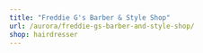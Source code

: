 ```yaml
---
title: "Freddie G's Barber & Style Shop"
url: /aurora/freddie-gs-barber-and-style-shop/
shop: hairdresser
---
```

